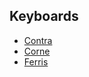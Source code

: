 ## Keyboards

 - [Contra](./qmk-contra/README.md)
 - [Corne](./qmk-corne/README.md)
 - [Ferris](./qmk-ferris/README.md) 
